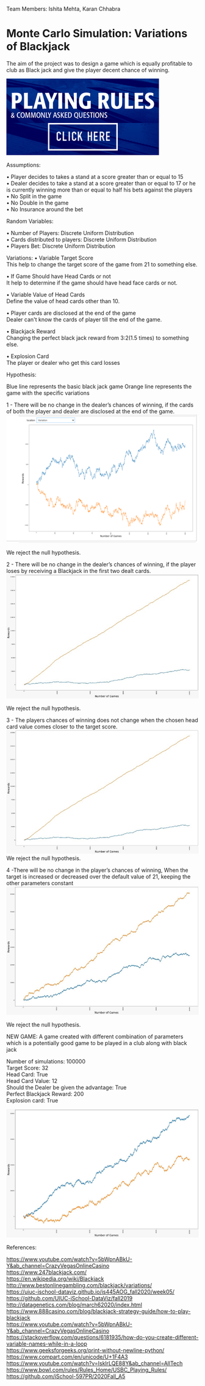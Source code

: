 Team Members:
Ishita Mehta, Karan Chhabra

# Monte Carlo Simulation: Variations of Blackjack
The aim of the project was to design a game which is equally profitable to club as Black jack and give the player decent chance of winning.

[![Blackjack Rules](https://github.com/ishitamehta2604/Monte-Carlo-Simulation/blob/main/Images%20of%20Graphs/Rules.jpg)]( https://www.youtube.com/watch?v=5bWpnABkU-Y&ab_channel=CrazyVegasOnlineCasino)

Assumptions:

•	Player decides to takes a stand at a score greater than or equal to 15 <br>
•	Dealer decides to take a stand at a score greater than or equal to 17 or he is currently winning more than or equal to half his bets against the players<br>
•	No Split in the game <br>
•	No Double in the game <br>
•	No Insurance around the bet

Random Variables:

•	Number of Players: Discrete Uniform Distribution <br>
•	Cards distributed to players: Discrete Uniform Distribution <br>
•	Players Bet: Discrete Uniform Distribution <br>

Variations:
•	Variable Target Score <BR>
This help to change the target score of the game from 21 to something else.  <BR>

•	If Game Should have Head Cards or not  <BR>
It help to determine if the game should have head face cards or not.  <BR>

•	Variable Value of Head Cards <BR>
Define the value of head cards other than 10. <BR>

•	Player cards are disclosed at the end of the game <BR>
Dealer can't know the cards of player till the end of the game. <BR>

•	Blackjack Reward <BR>
Changing the perfect black jack reward from 3:2(1.5 times) to something else.  <BR>

•	Explosion Card <BR>
The player or dealer who get this card losses <BR>

Hypothesis:

Blue line represents the basic black jack game
Orange line represents the game with the specific variations

1 - There will be no change in the dealer’s chances of winning, if the cards of both the player and dealer are disclosed at the end of the game.<br>
![Hypothesis 1](https://github.com/ishitamehta2604/Monte-Carlo-Simulation/blob/main/Images%20of%20Graphs/Hypothesis%201.png)

We reject the null hypothesis.


2 - There will be no change in the dealer’s chances of winning, if the player loses by receiving a Blackjack in the first two dealt cards.
![Hypothesis 2](https://github.com/ishitamehta2604/Monte-Carlo-Simulation/blob/main/Images%20of%20Graphs/Hypothesis%202.jpg)

We reject the null hypothesis.

3 - The players chances of winning does not change when the chosen head card value comes closer to the target score.
![Hypothesis 3](https://github.com/ishitamehta2604/Monte-Carlo-Simulation/blob/main/Images%20of%20Graphs/hypothesis3.jpg)
We reject the null hypothesis.

4 -There will be no change in the player’s chances of winning, When the target is increased or decreased over the default value of 21, keeping the other parameters constant
![Hypothesis 4](https://github.com/ishitamehta2604/Monte-Carlo-Simulation/blob/main/Images%20of%20Graphs/Hypothesis%204.jpg)

We reject the null hypothesis.


NEW GAME:
A game created with different combination of parameters which is a potentially good game to be played in a club along with black jack

Number of simulations: 100000 <br>
Target Score: 32 <br>
Head Card: True <br>
Head Card Value: 12 <br>
Should the Dealer be given the advantage: True <br>
Perfect Blackjack Reward: 200 <br>
Explosion card: True <br>

![NEW GAME](https://github.com/ishitamehta2604/Monte-Carlo-Simulation/blob/main/Images%20of%20Graphs/NEW%20GAME%20Variation.jpg)




References:

https://www.youtube.com/watch?v=5bWpnABkU-Y&ab_channel=CrazyVegasOnlineCasino <br>
https://www.247blackjack.com/ <br>
https://en.wikipedia.org/wiki/Blackjack <br>
http://www.bestonlinegambling.com/blackjack/variations/ <br>
https://uiuc-ischool-dataviz.github.io/is445AOG_fall2020/week05/ <br>
https://github.com/UIUC-iSchool-DataViz/fall2019 <br>
http://datagenetics.com/blog/march62020/index.html <br>
https://www.888casino.com/blog/blackjack-strategy-guide/how-to-play-blackjack  <br>
https://www.youtube.com/watch?v=5bWpnABkU-Y&ab_channel=CrazyVegasOnlineCasino  <br>
https://stackoverflow.com/questions/6181935/how-do-you-create-different-variable-names-while-in-a-loop  <br>
https://www.geeksforgeeks.org/print-without-newline-python/  <br>
https://www.compart.com/en/unicode/U+1F4A3  <br>
https://www.youtube.com/watch?v=IsklrLQE88Y&ab_channel=AllTech  <br>
https://www.bowl.com/rules/Rules_Home/USBC_Playing_Rules/ <br>
https://github.com/iSchool-597PR/2020Fall_A5
